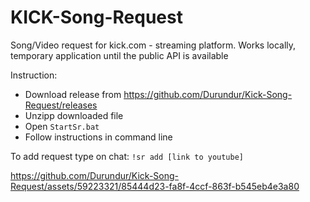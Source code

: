 ﻿# KICK-Song-Request

 Song/Video request for kick.com - streaming platform. Works locally, temporary application until the public API is available

Instruction: 
- Download release from https://github.com/Durundur/Kick-Song-Request/releases
- Unzipp downloaded file
- Open `StartSr.bat`
- Follow instructions in command line

To add request type on chat: `!sr add [link to youtube]`



https://github.com/Durundur/Kick-Song-Request/assets/59223321/85444d23-fa8f-4ccf-863f-b545eb4e3a80


